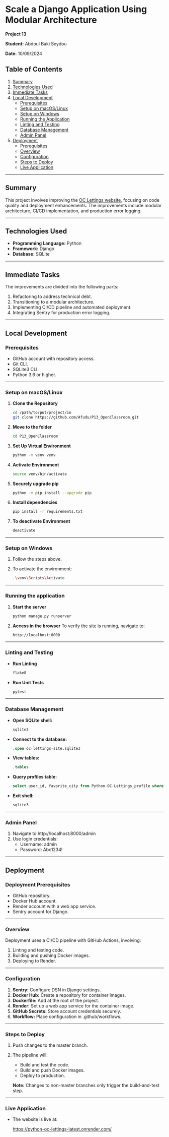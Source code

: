 # Scale a Django Application Using Modular Architecture

**Project 13**  

**Student:** Abdoul Baki Seydou

**Date:** 10/09/2024  

## Table of Contents
1. [Summary](#summary)
2. [Technologies Used](#technologies-used)
3. [Immediate Tasks](#immediate-tasks)
4. [Local Development](#local-development)
   - [Prerequisites](#prerequisites)
   - [Setup on macOS/Linux](#setup-on-macoslinux)
   - [Setup on Windows](#setup-on-windows)
   - [Running the Application](#running-the-application)
   - [Linting and Testing](#linting-and-testing)
   - [Database Management](#database-management)
   - [Admin Panel](#admin-panel)
5. [Deployment](#deployment)
   - [Prerequisites](#deployment-prerequisites)
   - [Overview](#overview)
   - [Configuration](#configuration)
   - [Steps to Deploy](#steps-to-deploy)
   - [Live Application](#live-application)

---

## Summary
This project involves improving the [OC Lettings website](https://github.com/OpenClassrooms-Student-Center/Python-OC-Lettings), 
focusing on code quality and deployment enhancements.
The improvements include modular architecture, CI/CD implementation, and production error logging.

---

## Technologies Used
- **Programming Language:** Python  
- **Framework:** Django  
- **Database:** SQLite  

---

## Immediate Tasks
The improvements are divided into the following parts:
1. Refactoring to address technical debt.
2. Transitioning to a modular architecture.
3. Implementing CI/CD pipeline and automated deployment.
4. Integrating Sentry for production error logging.

---

## Local Development

### Prerequisites
- GitHub account with repository access.
- Git CLI.
- SQLite3 CLI.
- Python 3.6 or higher.

---

### Setup on macOS/Linux

1. **Clone the Repository**
   ```bash
   cd /path/to/put/project/in
   git clone https://github.com/Afudu/P13_OpenClassroom.git

2. **Move to the folder**
   ```bash
   cd P13_OpenClassroom

3. **Set Up Virtual Environment**
   ```bash
   python -m venv venv
   
4. **Activate Environment**
   ```bash
   source venv/bin/activate 

5. **Securely upgrade pip**
   ```bash
   python -m pip install --upgrade pip 

6. **Install dependencies**
   ```bash
   pip install -r requirements.txt
   
7. **To deactivate Environment**
   ```bash
   deactivate

---

### Setup on Windows

1. Follow the steps above.

2. To activate the environment:
   ```bash
   .\venv\Scripts\Activate
   
---

### Running the application

1. **Start the server**
   ```bash
   python manage.py runserver
   
2. **Access in the browser**
   To verify the site is running, navigate to:
   ```bash
   http://localhost:8000

---

### Linting and Testing

- **Run Linting**
  ```bash
  flake8

- **Run Unit Tests**
  ```bash
  pytest 

---

### Database Management

- **Open SQLite shell:**
  ```bash
  sqlite3
  
- **Connect to the database:**
  ```sql
  .open oc-lettings-site.sqlite3
  
- **View tables:**
  ```sql
  .tables
  
- **Query profiles table:**
  ```sql
  select user_id, favorite_city from Python-OC-Lettings_profile where favorite_city like 'B%';
  
- **Exit shell:**
  ```sql
  sqlite3

---

### Admin Panel
1. Navigate to http://localhost:8000/admin
2. Use login credentials:
   - Username: admin
   - Password: Abc1234!

---

## Deployment

### Deployment Prerequisites
- GitHub repository.
- Docker Hub account.
- Render account with a web app service.
- Sentry account for Django.

---

### Overview
Deployment uses a CI/CD pipeline with GitHub Actions, involving:
1. Linting and testing code.
2. Building and pushing Docker images.
3. Deploying to Render.

---

### Configuration
1. **Sentry:** Configure DSN in Django settings.
2. **Docker Hub:** Create a repository for container images.
3. **Dockerfile:** Add at the root of the project.
4. **Render:** Set up a web app service for the container image.
5. **GitHub Secrets:** Store account credentials securely.
6. **Workflow:** Place configuration in .github/workflows.

---

### Steps to Deploy
1. Push changes to the master branch.
2. The pipeline will:
   - Build and test the code.
   - Build and push Docker images.
   - Deploy to production.

   **Note:** Changes to non-master branches only trigger the build-and-test step.

---

### Live Application

- The website is live at:

   https://python-oc-lettings-latest.onrender.com/